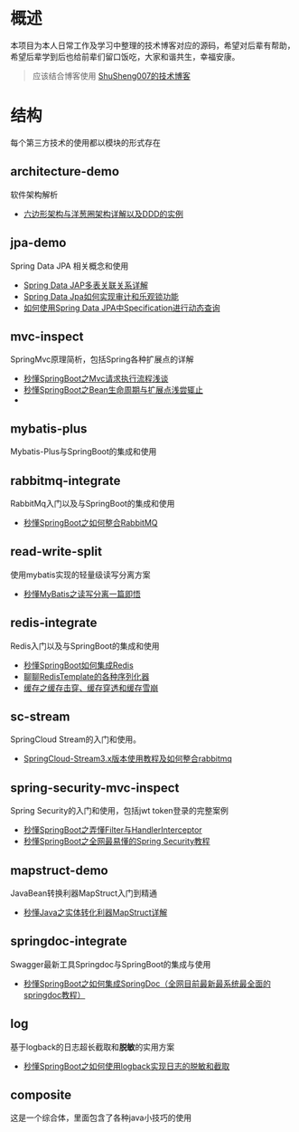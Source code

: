 # 概述

本项目为本人日常工作及学习中整理的技术博客对应的源码，希望对后辈有帮助，希望后辈学到后也给前辈们留口饭吃，大家和谐共生，幸福安康。

> 应该结合博客使用  [ShuSheng007的技术博客](https://blog.shusheng007.top)

# 结构

每个第三方技术的使用都以模块的形式存在

## architecture-demo

软件架构解析

- [六边形架构与洋葱圈架构详解以及DDD的实例](https://blog.shusheng007.top/archives/architecture-hexagonal-onion)


## jpa-demo

Spring Data JPA 相关概念和使用

- [Spring Data JAP多表关联关系详解](https://blog.shusheng007.top/archives/jpa-association)
- [Spring Data Jpa如何实现审计和乐观锁功能](https://blog.shusheng007.top/archives/audit-lock)
- [如何使用Spring Data JPA中Specification进行动态查询](https://blog.shusheng007.top/archives/jap-specification)

## mvc-inspect

SpringMvc原理简析，包括Spring各种扩展点的详解

- [秒懂SpringBoot之Mvc请求执行流程浅谈](https://blog.shusheng007.top/archives/spring-mvc)
- [秒懂SpringBoot之Bean生命周期与扩展点浅尝辄止](https://blog.shusheng007.top/archives/bean-life-cycle)
- 
## mybatis-plus

Mybatis-Plus与SpringBoot的集成和使用

## rabbitmq-integrate

RabbitMq入门以及与SpringBoot的集成和使用

- [秒懂SpringBoot之如何整合RabbitMQ](https://blog.shusheng007.top/archives/rabbitmq)

## read-write-split

使用mybatis实现的轻量级读写分离方案

- [秒懂MyBatis之读写分离一篇即悟](https://blog.shusheng007.top/archives/read-write-separation)

## redis-integrate

Redis入门以及与SpringBoot的集成和使用

- [秒懂SpringBoot如何集成Redis](https://blog.shusheng007.top/archives/redis)
- [聊聊RedisTemplate的各种序列化器](https://blog.shusheng007.top/archives/redis-serializer)
- [缓存之缓存击穿、缓存穿透和缓存雪崩](https://blog.shusheng007.top/archives/cache-crash)

## sc-stream

SpringCloud Stream的入门和使用。

- [SpringCloud-Stream3.x版本使用教程及如何整合rabbitmq](https://blog.shusheng007.top/archives/springcloud-stream3)

## spring-security-mvc-inspect

Spring Security的入门和使用，包括jwt token登录的完整案例

- [秒懂SpringBoot之弄懂Filter与HandlerInterceptor](https://blog.shusheng007.top/archives/filter-handlerinterceptor)
- [秒懂SpringBoot之全网最易懂的Spring Security教程](https://blog.shusheng007.top/archives/springsecurity)

## mapstruct-demo

JavaBean转换利器MapStruct入门到精通

- [秒懂Java之实体转化利器MapStruct详解](https://blog.shusheng007.top/archives/mapstruct)

## springdoc-integrate

Swagger最新工具Springdoc与SpringBoot的集成与使用

- [秒懂SpringBoot之如何集成SpringDoc（全网目前最新最系统最全面的springdoc教程）](https://blog.shusheng007.top/archives/springdoc)

## log

基于logback的日志超长截取和**脱敏**的实用方案

- [秒懂SpringBoot之如何使用logback实现日志的脱敏和截取](https://blog.shusheng007.top/archives/logback-desensitized)

## composite

这是一个综合体，里面包含了各种java小技巧的使用





